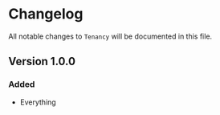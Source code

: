 # Changelog

All notable changes to `Tenancy` will be documented in this file.

## Version 1.0.0

### Added
- Everything
